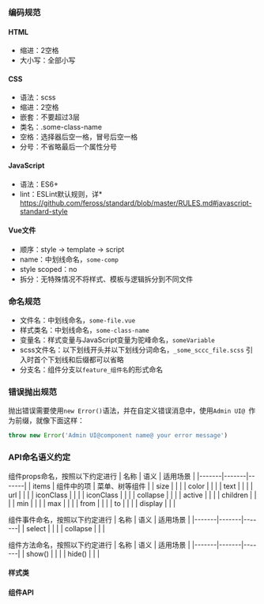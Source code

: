 ### 编码规范

#### HTML

* 缩进：2空格
* 大小写：全部小写

#### CSS

* 语法：scss
* 缩进：2空格
* 嵌套：不要超过3层
* 类名：.some-class-name
* 空格：选择器后空一格，冒号后空一格
* 分号：不省略最后一个属性分号

#### JavaScript

* 语法：ES6+
* lint：ESLint默认规则，详* https://github.com/feross/standard/blob/master/RULES.md#javascript-standard-style


#### Vue文件

* 顺序：style -> template -> script
* name：中划线命名，`some-comp`
* style scoped：no
* 拆分：无特殊情况不将样式、模板与逻辑拆分到不同文件

### 命名规范

* 文件名：中划线命名，`some-file.vue`
* 样式类名：中划线命名，`some-class-name`
* 变量名：样式变量与JavaScript变量为驼峰命名，`someVariable`
* scss文件名：以下划线开头并以下划线分词命名，`_some_sccc_file.scss` 引入时首个下划线和后缀都可以省略
* 分支名：组件分支以`feature_组件名`的形式命名

### 错误抛出规范

抛出错误需要使用`new Error()`语法，并在自定义错误消息中，使用`Admin UI@ `作为前缀，就像下面这样：
```js
throw new Error('Admin UI@component name@ your error message')
```

### API命名语义约定

组件props命名，按照以下约定进行
| 名称 | 语义 | 适用场景 |
|-------|-------|-------|
| items | 组件中的项 | 菜单、树等组件 |
| size |  |  |
| color |  |  |
| text |  |  |
| url |  |  |
| iconClass |  |  |
| iconClass |  |  |
| collapse |  |  |
| active |  |  |
| children |  |  |
| min |  |  |
| max |  |  |
| from |  |  |
| to |  |  |
| display |  |  |

组件事件命名，按照以下约定进行
| 名称 | 语义 | 适用场景 |
|-------|-------|-------|
| select |  |  |
| collapse |  |  |


组件方法命名，按照以下约定进行
| 名称 | 语义 | 适用场景 |
|-------|-------|-------|
| show() |  |  |
| hide() |  |  |

#### 样式类

#### 组件API
